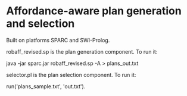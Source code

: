 # Affordance-aware plan generation and selection

Built on platforms SPARC and SWI-Prolog.

robaff_revised.sp is the plan generation component. To run it:

   java -jar sparc.jar robaff_revised.sp -A > plans_out.txt

selector.pl is the plan selection component. To run it:

   run('plans_sample.txt', 'out.txt').
